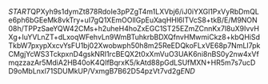 $START$QPXyh9s1dymZt878RdoIe3pPZgT4m1LXVbj6/iJ0iYXGl1PxVyRbDmQLe6ph6bGEeMk8vkTry+uI7gQ1XEmOOllGpEuXaqHHl6lTVcS8+tkB/E/M9NON08h/TPPzSaeYQW42CMs+h2uheH4hoZxEGC1ST25EZmZCnnKx7l8uX9IvvHXg+IuYVLnZT+dLxoqWFehvLn9WmBTuhkrbBDXQfnvHMwmiCkz8+kbQHiSdTkbW7pxypXxcvYsFU1bj02Xwobwph50h8m25ReEDQkoFLxVE68p7NmLI7pkCMgjYcWS3TckpxnD4gskNRI1rcBEQX2t0xXmVuO3UAK6ni8nBS0y2nw4xVfmqzzazAr5MdiA2HB40oK4QIfBqrxK5/kAtd88pGdLSUfMXN+HR5m7s7ucDD9oMbLnxl71SDUMkUP/VxmgB7B62D54pzVt7vd2g$END$